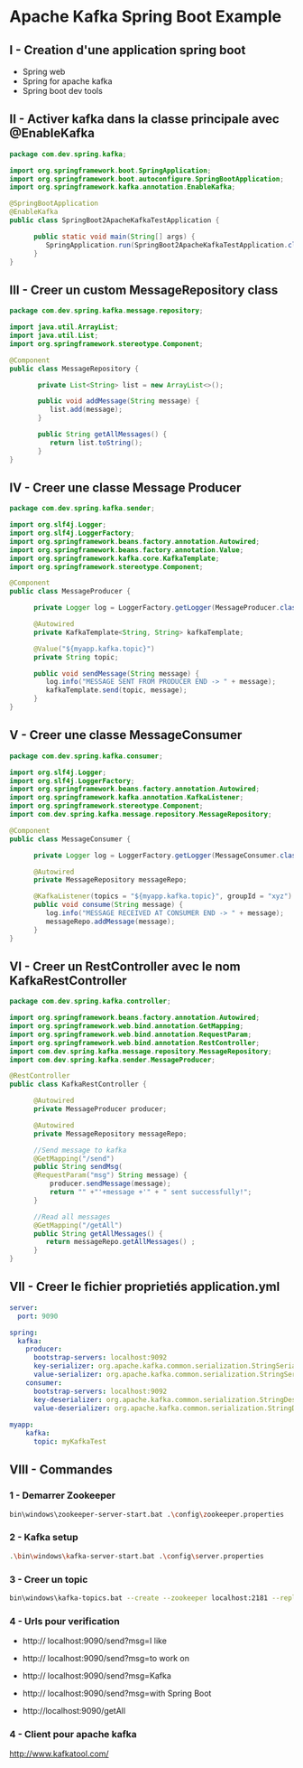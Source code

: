 # Apache Kafka Spring Boot Example

## I - Creation d'une application spring boot
- Spring web
- Spring for apache kafka
- Spring boot dev tools

## II - Activer kafka dans la classe principale avec @EnableKafka

```java
package com.dev.spring.kafka;

import org.springframework.boot.SpringApplication;
import org.springframework.boot.autoconfigure.SpringBootApplication;
import org.springframework.kafka.annotation.EnableKafka;

@SpringBootApplication
@EnableKafka
public class SpringBoot2ApacheKafkaTestApplication {

      public static void main(String[] args) {
         SpringApplication.run(SpringBoot2ApacheKafkaTestApplication.class, args);
      }
}
```

## III - Creer un custom MessageRepository class

```java
package com.dev.spring.kafka.message.repository;

import java.util.ArrayList;
import java.util.List;
import org.springframework.stereotype.Component;

@Component
public class MessageRepository {

       private List<String> list = new ArrayList<>();

       public void addMessage(String message) {
          list.add(message);
       }

       public String getAllMessages() {
          return list.toString();
       }
}
```

## IV - Creer une classe Message Producer

```java
package com.dev.spring.kafka.sender;

import org.slf4j.Logger;
import org.slf4j.LoggerFactory;
import org.springframework.beans.factory.annotation.Autowired;
import org.springframework.beans.factory.annotation.Value;
import org.springframework.kafka.core.KafkaTemplate;
import org.springframework.stereotype.Component;

@Component
public class MessageProducer {

      private Logger log = LoggerFactory.getLogger(MessageProducer.class);

      @Autowired 
      private KafkaTemplate<String, String> kafkaTemplate;

      @Value("${myapp.kafka.topic}")
      private String topic;

      public void sendMessage(String message) {
         log.info("MESSAGE SENT FROM PRODUCER END -> " + message);
         kafkaTemplate.send(topic, message);
      }
}
```

## V - Creer une classe MessageConsumer

```java
package com.dev.spring.kafka.consumer;

import org.slf4j.Logger;
import org.slf4j.LoggerFactory;
import org.springframework.beans.factory.annotation.Autowired;
import org.springframework.kafka.annotation.KafkaListener;
import org.springframework.stereotype.Component;
import com.dev.spring.kafka.message.repository.MessageRepository;

@Component
public class MessageConsumer {

      private Logger log = LoggerFactory.getLogger(MessageConsumer.class);

      @Autowired
      private MessageRepository messageRepo;

      @KafkaListener(topics = "${myapp.kafka.topic}", groupId = "xyz")
      public void consume(String message) {
         log.info("MESSAGE RECEIVED AT CONSUMER END -> " + message);
         messageRepo.addMessage(message);
      }
}

```

## VI - Creer un RestController avec le nom KafkaRestController

```java
package com.dev.spring.kafka.controller;

import org.springframework.beans.factory.annotation.Autowired;
import org.springframework.web.bind.annotation.GetMapping;
import org.springframework.web.bind.annotation.RequestParam;
import org.springframework.web.bind.annotation.RestController;
import com.dev.spring.kafka.message.repository.MessageRepository;
import com.dev.spring.kafka.sender.MessageProducer;

@RestController
public class KafkaRestController {

      @Autowired
      private MessageProducer producer;

      @Autowired
      private MessageRepository messageRepo;

      //Send message to kafka
      @GetMapping("/send")
      public String sendMsg(
      @RequestParam("msg") String message) {
          producer.sendMessage(message);
          return "" +"'+message +'" + " sent successfully!";
      }

      //Read all messages
      @GetMapping("/getAll")
      public String getAllMessages() {
         return messageRepo.getAllMessages() ;
      }
}
```

## VII - Creer le fichier proprietiés application.yml

```yaml
server:
  port: 9090

spring:
  kafka:
    producer:
      bootstrap-servers: localhost:9092
      key-serializer: org.apache.kafka.common.serialization.StringSerializer
      value-serializer: org.apache.kafka.common.serialization.StringSerializer                
    consumer:
      bootstrap-servers: localhost:9092
      key-deserializer: org.apache.kafka.common.serialization.StringDeserializer
      value-deserializer: org.apache.kafka.common.serialization.StringDeserializer
        
myapp:
    kafka:
      topic: myKafkaTest

```
## VIII - Commandes

### 1 - Demarrer Zookeeper

```bash
bin\windows\zookeeper-server-start.bat .\config\zookeeper.properties
```

### 2 - Kafka setup

```bash
.\bin\windows\kafka-server-start.bat .\config\server.properties
```
### 3 - Creer un topic
```bash
bin\windows\kafka-topics.bat --create --zookeeper localhost:2181 --replication-factor 1 --partitions 1 --topic kafkaBalita
```

### 4 - Urls pour verification

- http:// localhost:9090/send?msg=I like
- http:// localhost:9090/send?msg=to work on
- http:// localhost:9090/send?msg=Kafka
- http:// localhost:9090/send?msg=with Spring Boot

- http://localhost:9090/getAll

### 4 - Client pour apache kafka

http://www.kafkatool.com/
